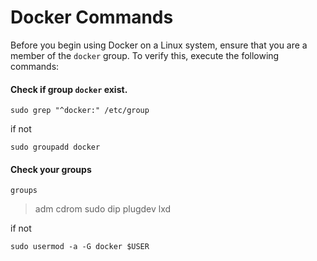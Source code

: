 # Docker Commands

Before you begin using Docker on a Linux system, ensure that you are a member
of the `docker` group. To verify this, execute the following commands:

#### Check if group `docker` exist.
```shell
sudo grep "^docker:" /etc/group
```
if not 
```shell
sudo groupadd docker
```
#### Check your groups 
 ```shell
 groups
 ```
> adm cdrom sudo dip plugdev lxd

if not  
```shell
sudo usermod -a -G docker $USER
```
